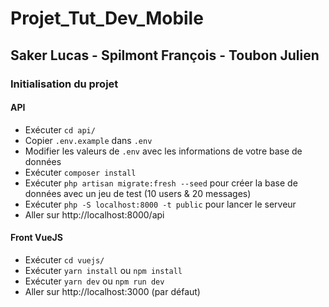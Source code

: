 # Projet_Tut_Dev_Mobile

## Saker Lucas - Spilmont François - Toubon Julien

### Initialisation du projet

#### API

* Exécuter `cd api/`
* Copier `.env.example` dans `.env`
* Modifier les valeurs de `.env` avec les informations de votre base de données
* Exécuter `composer install`
* Exécuter `php artisan migrate:fresh --seed` pour créer la base de données avec un jeu de test (10 users & 20 messages)
* Exécuter `php -S localhost:8000 -t public` pour lancer le serveur
* Aller sur http://localhost:8000/api

#### Front VueJS

* Exécuter `cd vuejs/`
* Exécuter `yarn install` ou `npm install`
* Exécuter `yarn dev` ou `npm run dev`
* Aller sur http://localhost:3000 (par défaut)